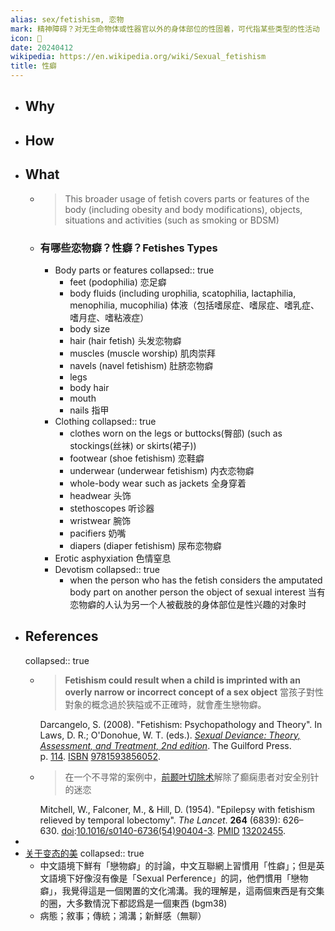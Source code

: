 ```yaml
---
alias: sex/fetishism, 恋物
mark: 精神障碍？对无生命物体或性器官以外的身体部位的性固着，可代指某些类型的性活动
icon: 🔞
date: 20240412
wikipedia: https://en.wikipedia.org/wiki/Sexual_fetishism
title: 性癖
---
```


- ## Why
- ## How
- ## What
  - >This broader usage of fetish covers parts or features of the body (including obesity and body modifications), objects, situations and activities (such as smoking or BDSM)
  - ### 有哪些恋物癖？性癖？Fetishes Types
    - Body parts or features
      collapsed:: true
      - feet (podophilia) 恋足癖
      - body fluids (including urophilia, scatophilia, lactaphilia, menophilia, mucophilia)
        体液（包括嗜尿症、嗜尿症、嗜乳症、嗜月症、嗜粘液症）
      - body size
      - hair (hair fetish) 头发恋物癖
      - muscles (muscle worship) 肌肉崇拜
      - navels (navel fetishism) 肚脐恋物癖
      - legs
      - body hair
      - mouth
      - nails 指甲
    - Clothing
      collapsed:: true
      - clothes worn on the legs or buttocks(臀部) (such as stockings(丝袜) or skirts(裙子))
      - footwear (shoe fetishism) 恋鞋癖
      - underwear (underwear fetishism) 内衣恋物癖
      - whole-body wear such as jackets 全身穿着
      - headwear 头饰
      - stethoscopes 听诊器
      - wristwear 腕饰
      - pacifiers 奶嘴
      - diapers (diaper fetishism) 尿布恋物癖
    - Erotic asphyxiation 色情窒息
    - Devotism
      collapsed:: true
      - when the person who has the fetish considers the amputated body part on another person the object of sexual interest
        当有恋物癖的人认为另一个人被截肢的身体部位是性兴趣的对象时
- ## References
  collapsed:: true
  - > **Fetishism could result when a child is imprinted with an overly narrow or incorrect concept of a sex object**
    當孩子對性對象的概念過於狹隘或不正確時，就會產生戀物癖。
    > 
    Darcangelo, S. (2008). "Fetishism: Psychopathology and Theory". In Laws, D. R.; O'Donohue, W. T. (eds.). [*Sexual Deviance: Theory, Assessment, and Treatment, 2nd edition*](https://archive.org/details/sexualdevianceth00laws). The Guilford Press. p. [114](https://archive.org/details/sexualdevianceth00laws/page/n128). [ISBN](https://en.wikipedia.org/wiki/ISBN_(identifier)) [9781593856052](https://en.wikipedia.org/wiki/Special:BookSources/9781593856052).
  - > 在一个不寻常的案例中，[前颞叶切除术](https://en.wikipedia.org/wiki/Anterior_temporal_lobectomy)解除了癫痫患者对安全别针的迷恋
    >
    Mitchell, W., Falconer, M., & Hill, D. (1954). "Epilepsy with fetishism relieved by temporal lobectomy". *The Lancet*. **264** (6839): 626–630. [doi](https://en.wikipedia.org/wiki/Doi_(identifier)):[10.1016/s0140-6736(54)90404-3](https://doi.org/10.1016%2Fs0140-6736%2854%2990404-3). [PMID](https://en.wikipedia.org/wiki/PMID_(identifier)) [13202455](https://pubmed.ncbi.nlm.nih.gov/13202455).
-
- [关于变态的美](https://bgm.tv/group/topic/378648)
  collapsed:: true
  - 中文語境下鮮有「戀物癖」的討論，中文互聯網上習慣用「性癖」；但是英文語境下好像沒有像是「Sexual Perference」的詞，他們慣用「戀物癖」，我覺得這是一個閑置的文化鴻溝。我的理解是，這兩個東西是有交集的圈，大多數情況下都認爲是一個東西 (bgm38)
  - 病態；敘事；傳統；鴻溝；新鮮感（無聊）